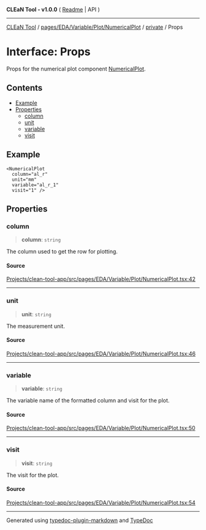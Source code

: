 **CLEaN Tool - v1.0.0** ( [Readme](../../../../../../../README.md) \| API )

***

[CLEaN Tool](../../../../../../../modules.md) / [pages/EDA/Variable/Plot/NumericalPlot](../../README.md) / [private](../README.md) / Props

# Interface: Props

Props for the numerical plot component [NumericalPlot](../../functions/NumericalPlot.md).

## Contents

- [Example](Props.md#example)
- [Properties](Props.md#properties)
  - [column](Props.md#column)
  - [unit](Props.md#unit)
  - [variable](Props.md#variable)
  - [visit](Props.md#visit)

## Example

```tsx
<NumericalPlot
  column="al_r"
  unit="mm"
  variable="al_r_1"
  visit="1" />
```

## Properties

### column

> **column**: `string`

The column used to get the row for plotting.

#### Source

[Projects/clean-tool-app/src/pages/EDA/Variable/Plot/NumericalPlot.tsx:42](https://github.com/yuckyh/clean-tool-app/)

***

### unit

> **unit**: `string`

The measurement unit.

#### Source

[Projects/clean-tool-app/src/pages/EDA/Variable/Plot/NumericalPlot.tsx:46](https://github.com/yuckyh/clean-tool-app/)

***

### variable

> **variable**: `string`

The variable name of the formatted column and visit for the plot.

#### Source

[Projects/clean-tool-app/src/pages/EDA/Variable/Plot/NumericalPlot.tsx:50](https://github.com/yuckyh/clean-tool-app/)

***

### visit

> **visit**: `string`

The visit for the plot.

#### Source

[Projects/clean-tool-app/src/pages/EDA/Variable/Plot/NumericalPlot.tsx:54](https://github.com/yuckyh/clean-tool-app/)

***

Generated using [typedoc-plugin-markdown](https://www.npmjs.com/package/typedoc-plugin-markdown) and [TypeDoc](https://typedoc.org/)
